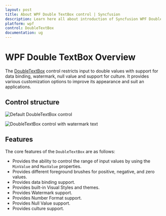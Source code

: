 ```yaml
---
layout: post
title: About WPF Double TextBox control | Syncfusion
description: Learn here all about introduction of Syncfusion WPF Double TextBox control, its elements and more details.
platform: wpf
control: DoubleTextBox
documentation: ug
---
```


# WPF Double TextBox Overview

The [DoubleTextBox](https://www.syncfusion.com/wpf-ui-controls/double-textbox) control restricts input to double values with support for data binding, watermark, null value and support for culture. It provides various customization options to improve its appearance and suit an applications.

## Control structure

![Default DoubleTextBox control](Getting-Started_images/Getting-Started_img1.png)

![DoubleTextBox control with watermark text](Getting-Started_images/Getting-Started_img2.png)

## Features

The core features of the `DoubleTextBox` are as follows:

* Provides the ability to control the range of input values by using the `MinValue` and `MaxValue` properties.
* Provides different foreground brushes for positive, negative, and zero values.
* Provides data binding support.
* Provides built-in Visual Styles and themes.
* Provides Watermark support.
* Provides Number Format support.
* Provides Null Value support.
* Provides culture support.
